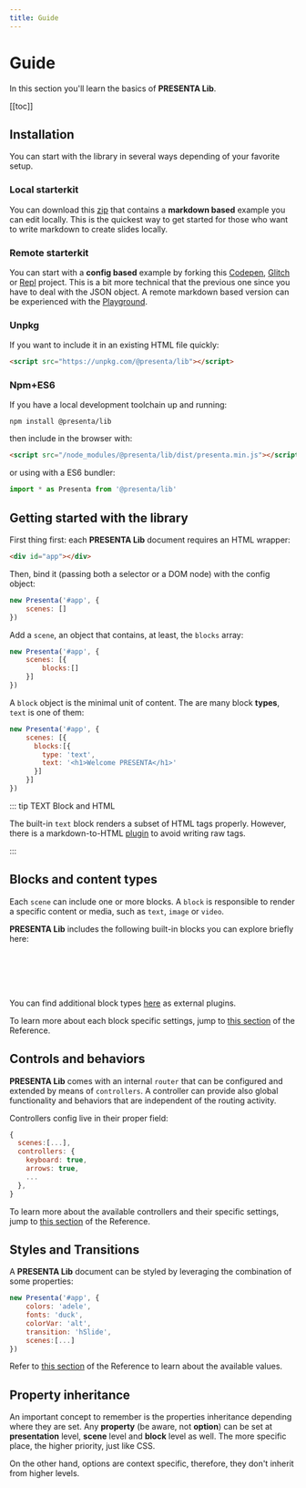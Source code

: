 ```yaml
---
title: Guide
---
```


# Guide

In this section you'll learn the basics of **PRESENTA Lib**.

[[toc]]

## Installation

You can start with the library in several ways depending of your favorite setup.

### Local starterkit

You can download this [zip](https://github.com/presenta-software/presenta-lib-starterkit/archive/master.zip) that contains a **markdown based** example you can edit locally. This is the quickest way to get started for those who want to write markdown to create slides locally.

### Remote starterkit

You can start with a **config based** example by forking this [Codepen](https://codepen.io/abusedmedia/full/ZEOWyqM), [Glitch](https://glitch.com/edit/#!/presenta-starterkit?path=config.js) or [Repl](https://repl.it/@fabiofranchino/presenta-starterkit#config.js) project. This is a bit more technical that the previous one since you have to deal with the JSON object. A remote markdown based version can be experienced with the [Playground](https://play.presenta.cc).

### Unpkg

If you want to include it in an existing HTML file quickly:

```html
<script src="https://unpkg.com/@presenta/lib"></script>
```

### Npm+ES6

If you have a local development toolchain up and running:

```shell
npm install @presenta/lib
```

then include in the browser with:

```html
<script src="/node_modules/@presenta/lib/dist/presenta.min.js"></script>
```

or using with a ES6 bundler:

```js
import * as Presenta from '@presenta/lib'
```



## Getting started with the library

First thing first: each **PRESENTA Lib** document requires an HTML wrapper:

```html
<div id="app"></div>
```

Then, bind it (passing both a selector or a DOM node) with the config object: 

```js
new Presenta('#app', {
    scenes: []
})
```

Add a `scene`, an object that contains, at least, the `blocks` array:

```js
new Presenta('#app', {
    scenes: [{
    	blocks:[]
    }]
})
```

A `block` object is the minimal unit of content. The are many block **types**,  `text` is one of them:

```js
new Presenta('#app', {
    scenes: [{
      blocks:[{
        type: 'text',
        text: '<h1>Welcome PRESENTA</h1>'
      }]
    }]
})
```

::: tip TEXT Block and HTML

The built-in `text` block renders a subset of HTML tags properly. However, there is a markdown-to-HTML  [plugin](/plugins/#controllers) to avoid writing raw tags.

:::

## Blocks and content types

Each `scene` can include one or more blocks.  A `block` is responsible to render a specific content or media, such as `text`, `image` or `video`.

**PRESENTA Lib** includes the following built-in blocks you can explore briefly here:

<pDemoBlockText />

<br />

<pDemoBlockImage />

<br />

<pDemoBlockVideo />

<br />

<pDemoBlockEmbed />

<br />

<pDemoBlockSvg />



You can find additional block types [here](/plugins/#blocks) as external plugins.

To learn more about each block specific settings, jump to [this section](/reference/#blocks) of the Reference.

## Controls and behaviors

**PRESENTA Lib** comes with an internal `router` that can be configured and extended by means of `controllers`. A controller can provide also global functionality and behaviors that are independent of the routing activity.

Controllers config live in their proper field:

```js
{
  scenes:[...],
  controllers: {
    keyboard: true,
    arrows: true,
    ...
  },
}
```

To learn more about the available controllers and their specific settings, jump to [this section](/reference/#controllers) of the Reference.



## Styles and Transitions

A **PRESENTA Lib** document can be styled by leveraging the combination of some properties:

```javascript
new Presenta('#app', {
  	colors: 'adele',
  	fonts: 'duck',
  	colorVar: 'alt',
  	transition: 'hSlide',
    scenes:[...]
})
```

Refer to [this section](/reference/#styles) of the Reference to learn about the available values.





## Property inheritance 

An important concept to remember is the properties inheritance depending where they are set. Any **property** (be aware, not **option**) can be set at **presentation** level, **scene** level and **block** level as well. The more specific place, the higher priority, just like CSS.

On the other hand, options are context specific, therefore, they don't inherit from higher levels.



